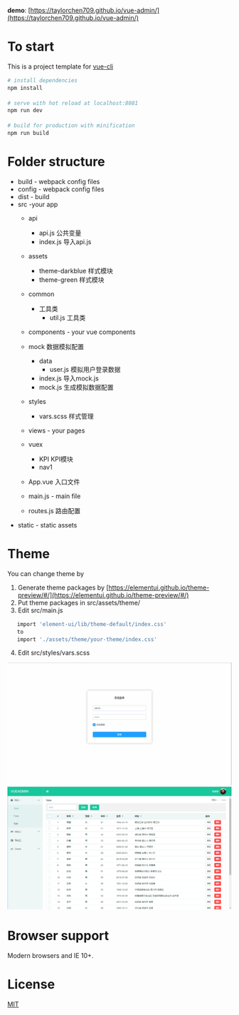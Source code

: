 **demo**: [https://taylorchen709.github.io/vue-admin/](https://taylorchen709.github.io/vue-admin/)

# To start

This is a project template for [vue-cli](https://github.com/vuejs/vue-cli)

``` bash
# install dependencies
npm install

# serve with hot reload at localhost:8081
npm run dev

# build for production with minification
npm run build

```

# Folder structure
* build - webpack config files
* config - webpack config files
* dist - build
* src -your app
    * api

      * api.js 公共变量
      * index.js 导入api.js
    * assets

      * theme-darkblue 样式模块
      * theme-green 样式模块
    * common

      * 工具类
        * util.js 工具类
    * components - your vue components
    * mock 数据模拟配置

      *  data
         * user.js 模拟用户登录数据
      *  index.js  导入mock.js
      *  mock.js 生成模拟数据配置
    * styles
      * vars.scss 样式管理
    * views - your pages
    * vuex
      * KPI  KPI模块
      * nav1
    * App.vue 入口文件
    * main.js - main file
    * routes.js 路由配置
* static - static assets

# Theme
You can change theme by 
1. Generate theme packages by [https://elementui.github.io/theme-preview/#/](https://elementui.github.io/theme-preview/#/)
2. Put theme packages in src/assets/theme/
3. Edit src/main.js 
``` bash
   import 'element-ui/lib/theme-default/index.css'
   to
   import './assets/theme/your-theme/index.css'
```
4. Edit src/styles/vars.scss

![theme-blue](https://raw.githubusercontent.com/taylorchen709/markdown-images/master/vueadmin/rec-demo.gif)
![theme-green](https://raw.githubusercontent.com/taylorchen709/markdown-images/master/vueadmin/theme-green.png)

# Browser support

Modern browsers and IE 10+.

# License
[MIT](http://opensource.org/licenses/MIT)
